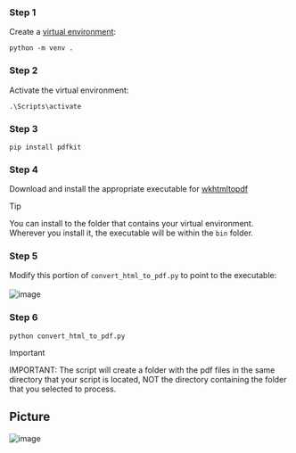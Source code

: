 ### Step 1
Create a [virtual environment](https://realpython.com/python-virtual-environments-a-primer/):
```
python -m venv .
```
### Step 2
Activate the virtual environment:
```
.\Scripts\activate
```
### Step 3
```
pip install pdfkit
```
### Step 4
Download and install the appropriate executable for [wkhtmltopdf](https://wkhtmltopdf.org/)
> [!TIP]
> You can install to the folder that contains your virtual environment.<br>Wherever you install it, the executable will be within the ```bin``` folder.
### Step 5
Modify this portion of ```convert_html_to_pdf.py``` to point to the executable:<br><br>
![image](https://github.com/user-attachments/assets/73ab0b5f-206f-4624-b530-f2d53e3b34f9)
### Step 6
```
python convert_html_to_pdf.py
```
> [!IMPORTANT]
> IMPORTANT: The script will create a folder with the pdf files in the same directory that your script is located, NOT the directory containing the folder that you selected to process.
## Picture
![image](https://github.com/user-attachments/assets/89b19cc1-1e5a-4e85-bb13-c96b518c6a01)
